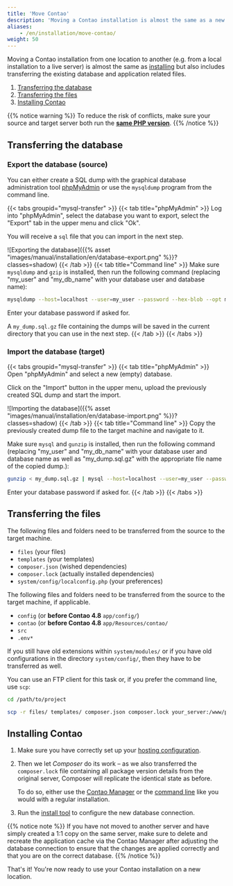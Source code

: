 ```yaml
---
title: 'Move Contao'
description: 'Moving a Contao installation is almost the same as a new installation.'
aliases:
    - /en/installation/move-contao/
weight: 50
---
```


Moving a Contao installation from one location to another (e.g. from a local installation to a live server) is almost
the same as [installing](../install-contao) but also includes transferring the existing database and
application related files.

1. [Transferring the database](#transferring-the-database)
2. [Transferring the files](#transferring-the-files)
3. [Installing Contao](#installing-contao)

{{% notice warning %}}
To reduce the risk of conflicts, make sure your source and target server both run the **[same PHP version](../system-requirements/#minimum-php-requirements)**.
{{% /notice %}}


## Transferring the database
### Export the database (source)
You can either create a SQL dump with the graphical database administration tool [phpMyAdmin](https://www.phpmyadmin.net/)
or use the `mysqldump` program from the command line.

{{< tabs groupid="mysql-transfer" >}}
{{< tab title="phpMyAdmin" >}}
Log into "phpMyAdmin", select the database you want to export, select the "Export" tab in the upper menu and click "Ok".

You will receive a `sql` file that you can import in the next step.

![Exporting the database]({{% asset "images/manual/installation/en/database-export.png" %}}?classes=shadow)
{{< /tab >}}
{{< tab title="Command line" >}}
Make sure `mysqldump` and `gzip` is installed, then run the following command (replacing "my_user" and "my_db_name" with
your database user and database name):

```bash
mysqldump --host=localhost --user=my_user --password --hex-blob --opt my_db_name | gzip -c > my_dump.sql.gz
```

Enter your database password if asked for.

A `my_dump.sql.gz` file containing the dumps will be saved in the current directory that you can use in the next step.
{{< /tab >}}
{{< /tabs >}}


### Import the database (target)
{{< tabs groupid="mysql-transfer" >}}
{{< tab title="phpMyAdmin" >}}
Open "phpMyAdmin" and select a new (empty) database.

Click on the "Import" button in the upper menu, upload the previously created SQL dump and start the import.

![Importing the database]({{% asset "images/manual/installation/en/database-import.png" %}}?classes=shadow)
{{< /tab >}}
{{< tab title="Command line" >}}
Copy the previously created dump file to the target machine and navigate to it.

Make sure `mysql` and `gunzip` is installed, then run the following command (replacing "my_user" and "my_db_name" with
your database user and database name as well as "my_dump.sql.gz" with the appropriate file name of the copied dump.):

```bash
gunzip < my_dump.sql.gz | mysql --host=localhost --user=my_user --password my_db_name
```

Enter your database password if asked for.
{{< /tab >}}
{{< /tabs >}}


## Transferring the files
The following files and folders need to be transferred from the source to the target machine.

- `files`                           (your files)
- `templates`                       (your templates)
- `composer.json`                   (wished dependencies)
- `composer.lock`                   (actually installed dependencies)
- `system/config/localconfig.php`   (your preferences)

The following files and folders need to be transferred from the source to the target machine, if applicable.

- `config`  (or **before Contao 4.8** `app/config/`)         
- `contao`  (or **before Contao 4.8** `app/Resources/contao/`
- `src`
- `.env*`

If you still have old extensions within `system/modules/` or if you have old configurations in the directory
`system/config/`, then they have to be transferred as well.

You can use an FTP client for this task or, if you prefer the command line, use `scp`:

```bash
cd /path/to/project

scp -r files/ templates/ composer.json composer.lock your_server:/www/project/
```

## Installing Contao

1. Make sure you have correctly set up your [hosting configuration](../install-contao/#hosting-configuration).
2. Then we let *Composer* do its work – as we also transferred the `composer.lock` file containing all package version
   details from the original server, Composer will replicate the identical state as before.
   
   To do so, either use the [Contao Manager](../install-contao#installation-via-the-contao-manager) or the 
   [command line](../install-contao#installation-via-the-command-line) like you would with a regular
   installation.
3. Run the [install tool](../contao-installtool) to configure the new database connection. 

{{% notice note %}}
If you have not moved to another server and have simply created a 1:1 copy on the same server, make sure to delete and recreate the application cache via the Contao Manager after adjusting the database connection to ensure that the changes are applied correctly and that you are on the correct database.
{{% /notice %}}

That's it! You're now ready to use your Contao installation on a new location.
